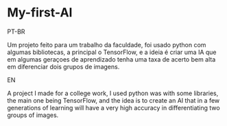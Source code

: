 # My-first-AI

PT-BR

Um projeto feito para um trabalho da faculdade, foi usado python com algumas bibliotecas, a principal o TensorFlow, e a ideia é criar uma IA que em algumas geraçoes de aprendizado
tenha uma taxa de acerto bem alta em diferenciar dois grupos de imagens.

EN

A project I made for a college work, I used python was with some libraries, the main one being TensorFlow, and the idea is to create an AI that in a few generations of learning
will have a very high accuracy in differentiating two groups of images.
